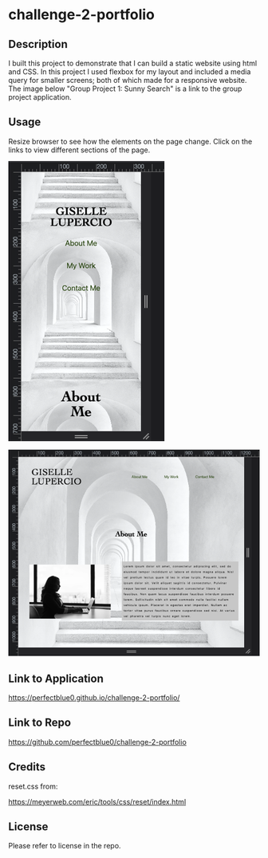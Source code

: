 # challenge-2-portfolio

## Description

I built this project to demonstrate that I can build a static website using html and CSS. In this project I used flexbox for my layout and included a media query for smaller screens; both of which made for a responsive website. The image below "Group Project 1: Sunny Search" is a link to the group project application.

## Usage

Resize browser to see how the elements on the page change. Click on the links to view different sections of the page.

![view of webpage on small screen](./assets/images/page-320.png)

![view of webpage on extra large screen](./assets/images/page-1200.png)

## Link to Application

https://perfectblue0.github.io/challenge-2-portfolio/

## Link to Repo

https://github.com/perfectblue0/challenge-2-portfolio

## Credits

reset.css from: 

https://meyerweb.com/eric/tools/css/reset/index.html

## License

Please refer to license in the repo.
